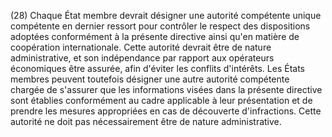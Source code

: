 (28) Chaque État membre devrait désigner une autorité compétente unique compétente en dernier ressort pour contrôler le respect des dispositions adoptées conformément à la présente directive ainsi qu'en matière de coopération internationale. Cette autorité devrait être de nature administrative, et son indépendance par rapport aux opérateurs économiques être assurée, afin d'éviter les conflits d'intérêts. Les États membres peuvent toutefois désigner une autre autorité compétente chargée de s'assurer que les informations visées dans la présente directive sont établies conformément au cadre applicable à leur présentation et de prendre les mesures appropriées en cas de découverte d'infractions. Cette autorité ne doit pas nécessairement être de nature administrative.